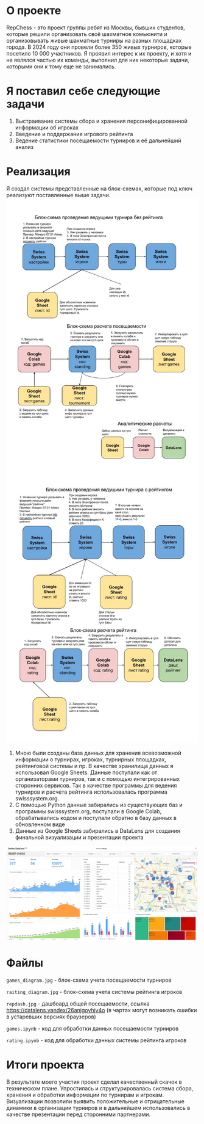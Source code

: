 # О проекте

RepChess - это проект группы ребят из Москвы, бывших студентов, которые решили организовать своё шахматное комьюнити и организовывать живые шахматные турниры на разных площадках города. В 2024 году они провели более 350 живых турниров, которые посетило 10 000 участников. Я проявил интерес к их проекту, и хотя и не являлся частью их команды, выполнил для них некоторые задачи, которыми они к тому еще не занимались. 

# Я поставил себе следующие задачи
1. Выстраивание системы сбора и хранения персонифицированной информации об игроках 
2. Введение и поддержание игрового рейтинга
3. Ведение статистики посещаемости турниров и её дальнейший анализ 

# Реализация

Я создал системы представленные на блок-схемах, которые под ключ реализуют поставленные выше задачи.
<img src="images/games_diagram.jpg" alt="репдаш" width="600">
<img src="images/raiting_diagram.jpg" alt="репдаш" width="600">

 1. Мною были созданы база данных для хранения всевозможной информации о турнирах, игроках, турнирных площадках, рейтинговой системы и пр. В качестве хранилища данных я использовал Google Sheets. Данные поступали как от организаторами турниров, так и с помощью интегрированных сторонних сервисов. Так в качестве программы для ведения турниров и расчета рейтинга использовалась программа swisssystem.org.
 2. С помощью Python данные забирались из существующих баз и программы swisssystem.org, поступали в Google Colab, обрабатывались кодом и поступали обратно в базу данных в обновленном виде
 3. Данные из Google Sheets забирались в DataLens для создания финальной визуализации и презентации проекта
<img src="images/repdash.jpg" alt="репдаш" width="1000">

# Файлы

`games_diagram.jpg` - блок-схема учета посещаемости турниров

`raiting_diagram.jpg` - блок-схема учета системы рейтинга игроков

`repdash.jpg` - дашбоард общей посещаемости, ссылка https://datalens.yandex/26anjgoyhjv4o (в чартах могут возникать ошибки в устаревших версиях браузеров)

`games.ipynb` - код для обработки данных посещаемости турниров

`rating.ipynb` - код для обработки данных системы рейтинга игроков

# Итоги проекта

В результате моего участия проект сделал качественный скачок в техническом плане. Упростилась и структурировалась система сбора, хранения и обработки информации по турнирам и игрокам. Визуализации позволили выявить положительные и отрицательные динамики в организации турниров и в дальнейшем использовались в качестве презентации перед сторонними партнерами.
